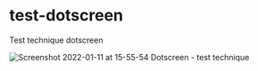 # test-dotscreen
Test technique dotscreen


![Screenshot 2022-01-11 at 15-55-54 Dotscreen - test technique](https://user-images.githubusercontent.com/64042667/148966140-0dee6e42-255c-4e1e-a8d7-c5b39e10b898.png)
